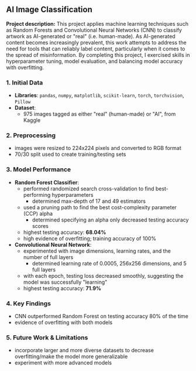 ## AI Image Classification

**Project description:** This project applies machine learning techniques such as Random Forests and Convolutional Neural Networks (CNN) to classify artwork as AI-generated or "real" (i.e. human-made). As AI-generated content becomes increasingly prevalent, this work attempts to address the need for tools that can reliably label content, particularly when it comes to the spread of misinformation. By completing this project, I exercised skills in hyperparameter tuning, model evaluation, and balancing model accuracy with overfitting.

### 1. Initial Data
- **Libraries**: `pandas`, `numpy`, `matplotlib`, `scikit-learn`, `torch`, `torchvision`, `Pillow`
- **Dataset**:
  - 975 images tagged as either "real" (human-made) or "AI", from Kaggle

### 2. Preprocessing
- images were resized to 224x224 pixels and converted to RGB format
- 70/30 split used to create training/testing sets

### 3. Model Performance
- **Random Forest Classifier**:
  - performed randomized search cross-validation to find best-performing hyperparameters
    - determined max-depth of 17 and 49 estimators
  - used a pruning path to find the best cost-complexity parameter (CCP) alpha
    - determined specifying an alpha only decreased testing accuracy scores
  - highest testing accuracy: **68.04%**
  - high evidence of overfitting; training accuracy of 100%
- **Convolutional Neural Network**:
  - experimented with image dimensions, learning rates, and the number of full layers
    - determined learning rate of 0.0005, 256x256 dimensions, and 5 full layers
  - with each epoch, testing loss decreased smoothly, suggesting the model was successfully "learning"
  - highest testing accuracy: **71.9%**

### 4. Key Findings
- CNN outperformed Random Forest on testing accuracy 80% of the time
- evidence of overfitting with both models

### 5. Future Work & Limitations
- incorporate larger and more diverse datasets to decrease overfitting/make the model more generalizable
- experiment with more advanced models 
